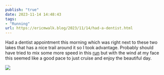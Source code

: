 ```yaml
---
publish: "true"
date: 2023-11-14 14:48:43
tags:
- "Running"
url: https://ericmwalk.blog/2023/11/14/had-a-dentist.html
---
```

Had a dentist appointment this morning which was right next to these two lakes that has a nice trail around it so I took advantage. Probably should have tried to mix some more speed in this [run](https://strava.com/activities/10217417552) but with the wind at my face this seemed like a good pace to just cruise and enjoy the beautiful day.

![](https://ericmwalk.blog/uploads/2023/69dfe4e7-6902-40d3-a460-b3bc77e9f3ad.jpg)